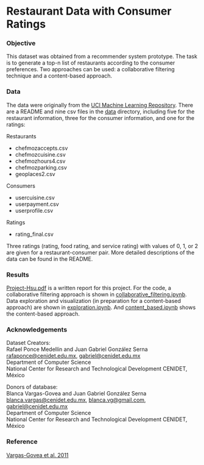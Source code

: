 # Restaurant Data with Consumer Ratings
### Objective
This dataset was obtained from a recommender system prototype. The task is to generate a top-n list of restaurants according to the consumer preferences. Two approaches can be used: a collaborative filtering technique and a content-based approach. 

### Data
The data were originally from the [UCI Machine Learning Repository](https://archive.ics.uci.edu/ml/datasets/Restaurant+%26+consumer+data). There are a README and nine csv files in the [data](data/) directory, including five for the restaurant information, three for the consumer information, and one for the ratings:

Restaurants
- chefmozaccepts.csv
- chefmozcuisine.csv
- chefmozhours4.csv
- chefmozparking.csv
- geoplaces2.csv

Consumers
- usercuisine.csv
- userpayment.csv
- userprofile.csv

Ratings
- rating_final.csv

Three ratings (rating, food rating, and service rating) with values of 0, 1, or 2 are given for a restaurant-consumer pair. More detailed descriptions of the data can be found in the README.

### Results

[Project-Hsu.pdf](Project-Hsu.pdf) is a written report for this project. For the code, a collaborative filtering approach is shown in [collaborative_filtering.ipynb](collaborative_filtering.ipynb). Data exploration and visualization (in preparation for a content-based approach) are shown in [exploration.ipynb](exploration.ipynb). And [content_based.ipynb](content_based.ipynb) shows the content-based approach.

### Acknowledgements
Dataset Creators:
<br> 
Rafael Ponce Medellín and Juan Gabriel González Serna
<br> 
rafaponce@cenidet.edu.mx, gabriel@cenidet.edu.mx
<br> 
Department of Computer Science
<br> 
National Center for Research and Technological Development CENIDET, México
<br> 

Donors of database:
<br> 
Blanca Vargas-Govea and Juan Gabriel González Serna
<br> 
blanca.vargas@cenidet.edu.mx, blanca.vg@gmail.com, gabriel@cenidet.edu.mx
<br> 
Department of Computer Science
<br> 
National Center for Research and Technological Development CENIDET, México

### Reference
[Vargas-Govea et al. 2011](http://ceur-ws.org/Vol-791/paper8.pdf)

